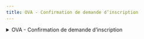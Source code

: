 ```yaml
---
title: OVA - Confirmation de demande d’inscription
---
```


<details>

<summary>OVA - Confirmation de demande d’inscription</summary>

* **Déclencheur :** L'utilisateur qui a réalisé [la demande de création de compte](broken-reference) et qui valide sa demande avec le lien disponible dans le mail

- **Expéditeur :** nepasrepondre@vao.social.gouv.fr
- **Destinataire** : Lui-même

* **Object du mail** : VAO - confirmation de votre demande d’inscription

- **Contenu du mail** :&#x20;

```
Bonjour,


Votre inscription a bien été prise en compte. Elle a été adressée à la DREETS de votre siège social, qui va traiter la demande sous peu.


L’adresse de contact de la DREETS est la suivante : [EMAIL DREETS]


Si vous avez besoin d’accompagnement, vous pouvez contacter notre équipe support


Cordialement.
L'équipe du SI VAO
Portail VAO
```

<figure><img src="../assets/Capture d’écran 2025-06-13 à 16.05.58.png" alt=""><figcaption></figcaption></figure>

</details>
